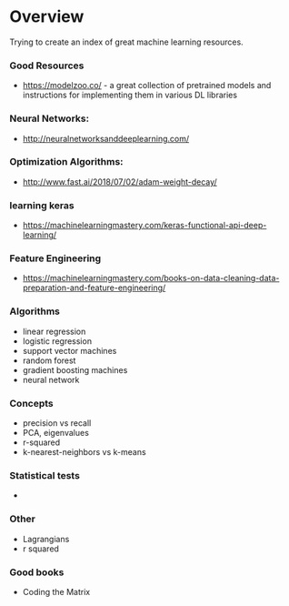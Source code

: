 # Overview
Trying to create an index of great machine learning resources.

### Good Resources
- https://modelzoo.co/ - a great collection of pretrained models and instructions for implementing them in various DL libraries

### Neural Networks:
- http://neuralnetworksanddeeplearning.com/

### Optimization Algorithms:
- http://www.fast.ai/2018/07/02/adam-weight-decay/

### learning keras
- https://machinelearningmastery.com/keras-functional-api-deep-learning/

### Feature Engineering 
- https://machinelearningmastery.com/books-on-data-cleaning-data-preparation-and-feature-engineering/

### Algorithms
- linear regression
- logistic regression
- support vector machines
- random forest
- gradient boosting machines
- neural network

### Concepts
- precision vs recall
- PCA, eigenvalues
- r-squared
- k-nearest-neighbors vs k-means

### Statistical tests
- 

### Other 
- Lagrangians
- r squared


### Good books
- Coding the Matrix
